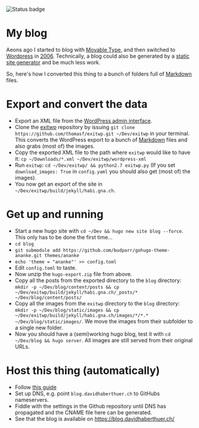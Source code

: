 ![Status badge](https://github.com/habi/blog/actions/workflows/hugo.yml/badge.svg)

# My blog
Aeons ago I started to blog with [Movable Type](https://www.movabletype.org/), and then switched to [Wordpress](http://wordpress.org) in [2006](https://habi.gna.ch/2006/09/26/).
Technically, a blog could also be generated by a [static site generator](https://www.staticgen.com) and be much less work.

So, here's how I converted this thing to a bunch of folders full of [Markdown](https://en.wikipedia.org/wiki/Markdown) files.

# Export and convert the data
- Export an XML file from the [WordPress admin interface](http://habi.gna.ch/wp-admin/export.php).
- Clone the [exitwp](https://github.com/thomasf/exitwp) repository by issuing `git clone https://github.com/thomasf/exitwp.git ~/Dev/exitwp` in your terminal.
  This converts the WordPress export to a bunch of [Markdown](https://daringfireball.net/projects/markdown/) files and also grabs (most of) the images.
- Copy the exported XML file to the path where `exitwp` would like to have it: `cp ~/Downloads/*.xml ~/Dev/exitwp/wordpress-xml`
- Run `exitwp`: `cd ~/Dev/exitwp/ && python2.7 exitwp.py` (If you set `download_images: True` in `config.yaml` you should also get (most of) the images).
- You now get an export of the site in `~/Dev/exitwp/build/jekyll/habi.gna.ch`.

# Get up and running
- Start a new hugo site with `cd ~/Dev && hugo new site blog --force`.
  This only has to be done the first time...
- `cd blog`
- `git submodule add https://github.com/budparr/gohugo-theme-ananke.git themes/ananke`
- `echo 'theme = "ananke"' >> config.toml`
- Edit `config.toml` to taste.
- Now unzip the `hugo-export.zip` file from above.
- Copy all the posts from the exported directory to the `blog` directory: `mkdir -p ~/Dev/blog/content/posts && cp ~/Dev/exitwp/build/jekyll/habi.gna.ch/_posts/* ~/Dev/blog/content/posts/`
- Copy all the images from the `exitwp` directory to the `blog` directory: `mkdir -p ~/Dev/blog/static/images && cp ~/Dev/exitwp/build/jekyll/habi.gna.ch/images/*/*.* ~/Dev/blog/static/images/`. We move the images from their subfolder to a single new folder.
- Now you should have a (semi)working hugo blog, test it with `cd ~/Dev/blog && hugo server`. All images are still served from their original URLs.

# Host this thing (automatically)
- Follow [this guide](https://gohugo.io/hosting-and-deployment/hosting-on-github/)
- Set up DNS, e.g. point `blog.davidhaberthuer.ch` to GitHubs nameservers.
- Fiddle with the settings in the Github repository until DNS has propagated and the CNAME file here can be generated.
- See that the blog is available on https://blog.davidhaberthuer.ch/
